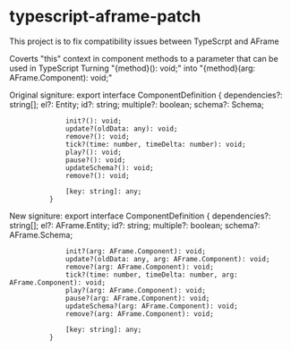 # typescript-aframe-patch
This project is to fix compatibility issues between TypeScrpt and AFrame

Coverts "this" context in component methods to a parameter that can be used in TypeScript
Turning "{method}(): void;" into "{method}(arg: AFrame.Component): void;"

Original signiture:
              export interface ComponentDefinition {
                  dependencies?: string[];
                  el?: Entity;
                  id?: string;
                  multiple?: boolean;
                  schema?: Schema;

                  init?(): void;
                  update?(oldData: any): void;
                  remove?(): void;
                  tick?(time: number, timeDelta: number): void;
                  play?(): void;
                  pause?(): void;
                  updateSchema?(): void;
                  remove?(): void;

                  [key: string]: any;
              }



New signiture:
              export interface ComponentDefinition {
                  dependencies?: string[];
                  el?: AFrame.Entity;
                  id?: string;
                  multiple?: boolean;
                  schema?: AFrame.Schema;

                  init?(arg: AFrame.Component): void;
                  update?(oldData: any, arg: AFrame.Component): void;
                  remove?(arg: AFrame.Component): void;
                  tick?(time: number, timeDelta: number, arg: AFrame.Component): void;
                  play?(arg: AFrame.Component): void;
                  pause?(arg: AFrame.Component): void;
                  updateSchema?(arg: AFrame.Component): void;
                  remove?(arg: AFrame.Component): void;

                  [key: string]: any;
              }
